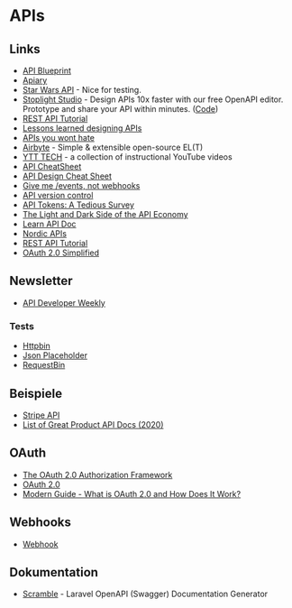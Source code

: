 # APIs

## Links

- [API Blueprint](https://apiblueprint.org)
- [Apiary](https://app.apiary.io)
- [Star Wars API](https://swapi.co/) - Nice for testing.
- [Stoplight Studio](https://stoplight.io/studio) - Design APIs 10x faster with our free OpenAPI editor. Prototype and share your API within minutes. ([Code](https://github.com/stoplightio/studio))
- [REST API Tutorial](https://www.restapitutorial.com/)
- [Lessons learned designing APIs](https://menduz.com/posts/2019.05.07)
- [APIs you wont hate](https://apisyouwonthate.com/)
- [Airbyte](https://airbyte.io/) - Simple & extensible open-source EL(T)
- [YTT TECH](https://www.ytt-tech.com/) - a collection of instructional YouTube videos
- [API CheatSheet](https://www.freecodecamp.org/news/what-is-an-api-and-how-to-test-it/)
- [API Design Cheat Sheet](https://github.com/RestCheatSheet/api-cheat-sheet)
- [Give me /events, not webhooks](https://blog.syncinc.so/events-not-webhooks?utm_source=pocket_mylist)
- [API version control](https://github.com/reindert-vetter/api-version-control)
- [API Tokens: A Tedious Survey](https://fly.io/blog/api-tokens-a-tedious-survey/)
- [The Light and Dark Side of the API Economy](https://www.swyx.io/api-economy/)
- [Learn API Doc](https://idratherbewriting.com/learnapidoc/)
- [Nordic APIs](https://nordicapis.com/)
- [REST API Tutorial](https://restfulapi.net/)
- [OAuth 2.0 Simplified](https://www.oauth.com/)

## Newsletter

- [API Developer Weekly](https://us2.campaign-archive.com/home/?u=5005148108dfbac726f74e31e&id=239e48d26e)

### Tests

- [Httpbin](http://httpbin.org/)
- [Json Placeholder](https://jsonplaceholder.typicode.com/)
- [RequestBin](https://pipedream.com/requestbin)

## Beispiele

- [Stripe API](https://stripe.com/docs/api)
- [List of Great Product API Docs (2020)](https://twitter.com/steipete/status/1335135761197375491)

## OAuth

- [The OAuth 2.0 Authorization Framework](https://datatracker.ietf.org/doc/html/rfc6749)
- [OAuth 2.0](https://oauth.net/2/)
- [Modern Guide - What is OAuth 2.0 and How Does It Work?](https://fusionauth.io/articles/oauth/modern-guide-to-oauth)

## Webhooks

- [Webhook](https://webhook.site)

## Dokumentation

- [Scramble](https://scramble.dedoc.co/) - Laravel OpenAPI (Swagger) Documentation Generator
